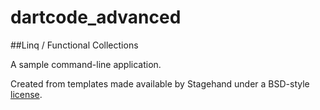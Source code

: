 # dartcode_advanced

##Linq / Functional Collections


A sample command-line application.

Created from templates made available by Stagehand under a BSD-style
[license](https://github.com/dart-lang/stagehand/blob/master/LICENSE).
